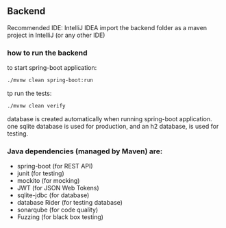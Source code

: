 ## Backend

Recommended IDE: IntelliJ IDEA
import the backend folder as a maven project in IntelliJ (or any other IDE)

### how to run the backend

to start spring-boot application:
```sh
./mvnw clean spring-boot:run
```

tp run the tests:
```sh
./mvnw clean verify
```

database is created automatically when running spring-boot application.
one sqlite database is used for production, and an h2 database, is used for testing.

### Java dependencies (managed by Maven) are: 

- spring-boot (for REST API)
- junit (for testing)
- mockito (for mocking)
- JWT (for JSON Web Tokens)
- sqlite-jdbc (for database)
- database Rider (for testing database)
- sonarqube (for code quality)
- Fuzzing (for black box testing)
